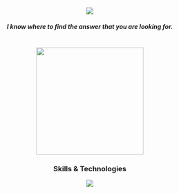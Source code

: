 <div align="center">
  <h3 align="center">
    <img src="https://readme-typing-svg.herokuapp.com/?font=Righteous&size=35&center=true&vCenter=true&width=500&height=70&duration=4000&lines=Hi,+I'm+Subhajeetch;+A+Web+Developer;" />
</h3>
  <h5>I know where to find the answer that you are looking for.</h5>
  <br>
  <img height="248px" src="https://github.com/user-attachments/assets/75ef8e39-627a-4016-834b-9d8849106b20">
  <br>
  <h3>Skills & Technologies</h3>
  <div>
    <p align="center">
      <a href="https://github.com/Subhajeetch">
        <img src="https://skillicons.dev/icons?i=js,html,css,git,github,replit,ai" />
      </a>
    </p>
  </div>
</div>
